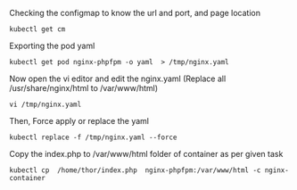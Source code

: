 Checking the configmap to know the url and port, and page location
```
kubectl get cm
```
Exporting the pod yaml
```
kubectl get pod nginx-phpfpm -o yaml  > /tmp/nginx.yaml
```
Now open the vi editor and edit the nginx.yaml (Replace all /usr/share/nginx/html to /var/www/html)
```
vi /tmp/nginx.yaml
```
Then, Force apply or replace the yaml
```
kubectl replace -f /tmp/nginx.yaml --force
```
Copy the index.php to /var/www/html folder of container as per given task
```
kubectl cp  /home/thor/index.php  nginx-phpfpm:/var/www/html -c nginx-container
```
